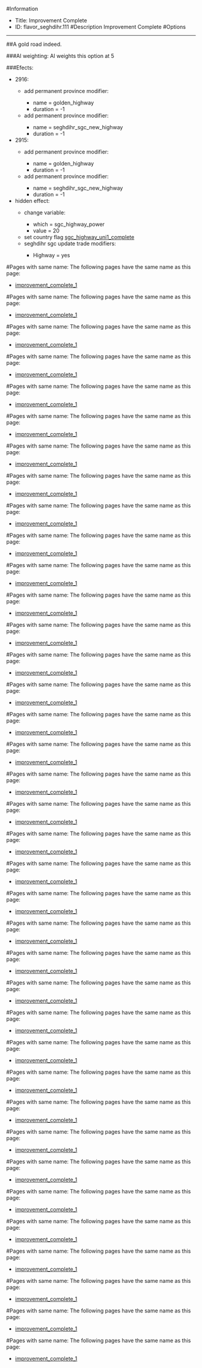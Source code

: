 #Information
 - Title: Improvement Complete
 - ID: flavor_seghdihr.111
#Description
Improvement Complete
#Options

___
##A gold road indeed.

###AI weighting:
AI weights this option at 5


###Efects:<ul><li>2916:</li><ul><li>add permanent province modifier:</li><ul><li>name = golden_highway</li><li>duration = -1</li></ul><li>add permanent province modifier:</li><ul><li>name = seghdihr_sgc_new_highway</li><li>duration = -1</li></ul></ul><li>2915:</li><ul><li>add permanent province modifier:</li><ul><li>name = golden_highway</li><li>duration = -1</li></ul><li>add permanent province modifier:</li><ul><li>name = seghdihr_sgc_new_highway</li><li>duration = -1</li></ul></ul><li>hidden effect:</li><ul><li>change variable:</li><ul><li>which = sgc_highway_power</li><li>value = 20</li></ul><li>set country flag [sgc_highway_uni1_complete](../flags/sgc_highway_uni1_complete.md)</li><li>seghdihr sgc update trade modifiers:</li><ul><li>Highway = yes</li></ul></ul></ul>


#Pages with same name:
The following pages have the same name as this page:
 - [improvement_complete_1](improvement_complete_1.md)


#Pages with same name:
The following pages have the same name as this page:
 - [improvement_complete_1](improvement_complete_1.md)


#Pages with same name:
The following pages have the same name as this page:
 - [improvement_complete_1](improvement_complete_1.md)


#Pages with same name:
The following pages have the same name as this page:
 - [improvement_complete_1](improvement_complete_1.md)


#Pages with same name:
The following pages have the same name as this page:
 - [improvement_complete_1](improvement_complete_1.md)


#Pages with same name:
The following pages have the same name as this page:
 - [improvement_complete_1](improvement_complete_1.md)


#Pages with same name:
The following pages have the same name as this page:
 - [improvement_complete_1](improvement_complete_1.md)


#Pages with same name:
The following pages have the same name as this page:
 - [improvement_complete_1](improvement_complete_1.md)


#Pages with same name:
The following pages have the same name as this page:
 - [improvement_complete_1](improvement_complete_1.md)


#Pages with same name:
The following pages have the same name as this page:
 - [improvement_complete_1](improvement_complete_1.md)


#Pages with same name:
The following pages have the same name as this page:
 - [improvement_complete_1](improvement_complete_1.md)


#Pages with same name:
The following pages have the same name as this page:
 - [improvement_complete_1](improvement_complete_1.md)


#Pages with same name:
The following pages have the same name as this page:
 - [improvement_complete_1](improvement_complete_1.md)


#Pages with same name:
The following pages have the same name as this page:
 - [improvement_complete_1](improvement_complete_1.md)


#Pages with same name:
The following pages have the same name as this page:
 - [improvement_complete_1](improvement_complete_1.md)


#Pages with same name:
The following pages have the same name as this page:
 - [improvement_complete_1](improvement_complete_1.md)


#Pages with same name:
The following pages have the same name as this page:
 - [improvement_complete_1](improvement_complete_1.md)


#Pages with same name:
The following pages have the same name as this page:
 - [improvement_complete_1](improvement_complete_1.md)


#Pages with same name:
The following pages have the same name as this page:
 - [improvement_complete_1](improvement_complete_1.md)


#Pages with same name:
The following pages have the same name as this page:
 - [improvement_complete_1](improvement_complete_1.md)


#Pages with same name:
The following pages have the same name as this page:
 - [improvement_complete_1](improvement_complete_1.md)


#Pages with same name:
The following pages have the same name as this page:
 - [improvement_complete_1](improvement_complete_1.md)


#Pages with same name:
The following pages have the same name as this page:
 - [improvement_complete_1](improvement_complete_1.md)


#Pages with same name:
The following pages have the same name as this page:
 - [improvement_complete_1](improvement_complete_1.md)


#Pages with same name:
The following pages have the same name as this page:
 - [improvement_complete_1](improvement_complete_1.md)


#Pages with same name:
The following pages have the same name as this page:
 - [improvement_complete_1](improvement_complete_1.md)


#Pages with same name:
The following pages have the same name as this page:
 - [improvement_complete_1](improvement_complete_1.md)


#Pages with same name:
The following pages have the same name as this page:
 - [improvement_complete_1](improvement_complete_1.md)


#Pages with same name:
The following pages have the same name as this page:
 - [improvement_complete_1](improvement_complete_1.md)


#Pages with same name:
The following pages have the same name as this page:
 - [improvement_complete_1](improvement_complete_1.md)


#Pages with same name:
The following pages have the same name as this page:
 - [improvement_complete_1](improvement_complete_1.md)


#Pages with same name:
The following pages have the same name as this page:
 - [improvement_complete_1](improvement_complete_1.md)


#Pages with same name:
The following pages have the same name as this page:
 - [improvement_complete_1](improvement_complete_1.md)


#Pages with same name:
The following pages have the same name as this page:
 - [improvement_complete_1](improvement_complete_1.md)


#Pages with same name:
The following pages have the same name as this page:
 - [improvement_complete_1](improvement_complete_1.md)


#Pages with same name:
The following pages have the same name as this page:
 - [improvement_complete_1](improvement_complete_1.md)


#Pages with same name:
The following pages have the same name as this page:
 - [improvement_complete_1](improvement_complete_1.md)

